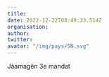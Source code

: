 ```yaml
---
title: 
date: 2022-12-22T08:49:33.514Z
organisation: 
author: 
twitter: 
avatar: "/img/pays/SN.svg"
---
```


Jàamagën 3e mandat